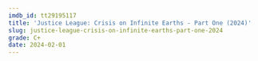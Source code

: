 ```yaml
---
imdb_id: tt29195117
title: 'Justice League: Crisis on Infinite Earths - Part One (2024)'
slug: justice-league-crisis-on-infinite-earths-part-one-2024
grade: C+
date: 2024-02-01
---
```


